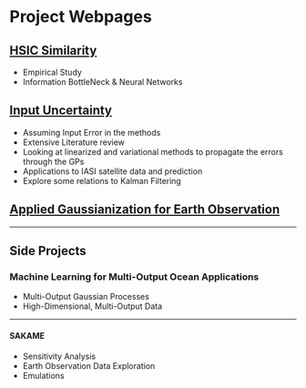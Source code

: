 # Project Webpages


## [HSIC Similarity](/projects/similarity/README.md)

* Empirical Study
* Information BottleNeck & Neural Networks



## [Input Uncertainty](projects/egps/README.md)

* Assuming Input Error in the methods
* Extensive Literature review
* Looking at linearized and variational methods to propagate the errors through the GPs
* Applications to IASI satellite data and prediction
* Explore some relations to Kalman Filtering

## [Applied Gaussianization for Earth Observation](projects/rbig/README.md)



---

## Side Projects


### Machine Learning for Multi-Output Ocean Applications

* Multi-Output Gaussian Processes
* High-Dimensional, Multi-Output Data

---



#### SAKAME

* Sensitivity Analysis
* Earth Observation Data Exploration
* Emulations
